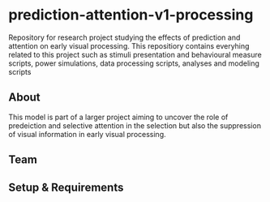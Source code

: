 # prediction-attention-v1-processing
Repository for research project studying the effects of prediction and attention on early visual processing.
This repositiory contains everyhing related to this project such as stimuli presentation and behavioural measure scripts, power simulations, data processing scripts, analyses and modeling scripts

## About
This model is part of a larger project aiming to uncover the role of predeiction and selective attention in the selection but also the suppression of visual information in early visual processing.

## Team

## Setup & Requirements
